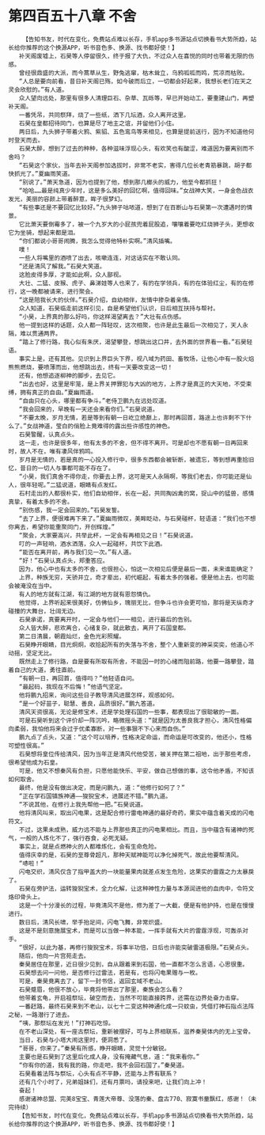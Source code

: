 # 第四百五十八章 不舍
        【告知书友，时代在变化，免费站点难以长存，手机app多书源站点切换看书大势所趋，站长给你推荐的这个换源APP，听书音色多、换源、找书都好使！】
       补天阁废墟上，石昊等人停留很久，终于报了大仇，不过众人在喜悦的同时也带着无限的伤感。
       曾经很鼎盛的大派，而今蒿草从生，野兔逃窜，枯木耸立，乌鸦呱呱而鸣，荒凉而枯败。
       “人总是要向前看，昔日补天阁已殇，如今破而后立，一切都会好起来，我想长老们在天之灵会欣慰的。”有人道。
       众人望向远处，那里有很多人清理巨石、杂草、瓦砾等，早已开始动工，要重建山门，再塑补天阁。
       一番凭吊，共同祭拜，烧了一些纸，洒下几坛酒，众人离开这里。
       石昊在皇都招待同门，也算是尽了地主之谊，并留他们小住。
       两日后，九头狮子带着火鸦、紫貂、五色鸾鸟等来相见，也算是提前送行，因为不知道他何时登天而去。
       石昊大醉，想到了过去的种种，各种滋味浮现心头，有欢笑也有酸涩，难道因为要离别而不舍吗？
       “石昊这个家伙，当年去补天阁参加选拔时，非常不老实，害得几位长老青筋暴跳，胡子都快抓光了。”夏幽雨笑道。
       “别说了。”萧天急道，因为也提到了他，想到那几榔头的威力，他至今都抓狂！
       “哈哈……最是纯真少年时，这是多么美好的回忆啊，值得回味。”女战神大笑，一身金色战衣发光，美丽的容颜上带着醉意，眸子很梦幻。
       “有些事还是不要回忆比较好。”九头狮子咕哝道，想到了在百断山与石昊第一次遭遇时的情景。
       它比萧天要倒霉多了，被一个九岁大的小屁孩兜着屁股追，嚷嚷着要吃红烧狮子头，更想收它为坐骑，想起来都是泪。
       “你们都说小哥哥闹腾，我怎么觉得他特朴实啊。”清风插嘴。
       噗！
       一些人将嘴里的酒喷了出去，咳嗽连连，对这话实在不敢认同。
       “还是清风了解我。”石昊大笑道。
       这脸皮得多厚，才能如此啊，众人鄙视。
       大壮、二猛、皮猴、虎子、鼻涕娃等人也来了，有的在学领兵，有的在体验红尘，有的在修行，这一晚都被请来，进行聚会。
       “这是陪我长大的伙伴。”石昊介绍，自幼相伴，友情中掺杂着亲情。
       众人知道，石昊临走前这样引见，自是希望他们认识，日后相互扶持与帮衬。
       “小昊，上界真的那么好吗，你这样渴望离去？”大壮有点伤感。
       他一提到这样的话题，众人都一阵轻叹，这次相聚，也许是此生最后一次相见了，天人永隔，难以贯通两界。
       “踏上了修行路，我心似有朱厌，渴望攀登，想跳出这口井，去外面的世界看一看。”石昊轻语。
       事实上是，还有其他。见识到上界巨头下界，视八域为药田、畜牧场，让他心中有一股火焰熊熊燃烧，要喷薄而出，他想跳出去，终有一天要改变这一切！
       还有，他想追逐柳神的脚步，去见它。
       “出去也好，这里是牢笼，是上界关押罪犯与大凶的地方，上界才是真正的大天地，不受束缚，拥有真正的自由。”夏幽雨道。
       “自由只在心头，哪里都有争斗。”老侍卫鹏九在远处叹道。
       “我会回来的，早晚有一天还会来看你们。”石昊说道。
       “不要太晚，岁月无情，若是等到有朝一日屹立绝巅上，那时再回首，路途上也许剩不下什么了。”女战神道，莹白的俏脸上竟难得的露出些许感性的神色。
       石昊警醒，认真点头。
       这一走，也许是很多年，他有太多的不舍，但不得不离开。可是却也不愿有朝一日再回来时，故人不在，唯有凄风伴鸦鸣。
       岁月是无情的，若是真的一心投入修行中，很多东西都会被斩断，被遗忘，等到想再重拾旧忆，昔日的一切人与事都可能不存在了。
       “小昊，我们真舍不得你走，你要去上界，这可是天人永隔啊，等我们老去，你可能还是仙人，很年轻呢。”二猛说道，眼睛有点发红。
       石村走出的人都很朴实，他们自幼相伴，长在一起，共同掏凶禽的窝，捉山中的猛兽，感情真挚，有着太多的不舍。
       “别伤感，我一定会回来的。”石昊发誓。
       “去了上界，便很难再下来了。”夏幽雨微叹，美眸眨动，与石昊碰杯，轻语道：“我们也不想你离去，希望你能重聚同门，开创辉煌。”
       “聚会，大家要高兴，共举此杯，一定会有再相见之日！”石昊说道。
       叮的一声轻响，酒水洒落，众人一起碰杯，共饮下此酒。
       “能否在离开前，再与我们见一次。”有人道。
       “好！”石昊认真点头，郑重答应。
       因为，他心中也有太多的不舍，也很担心，怕这一次相见后便是最后一面，未来谁能确定？
       上界，种族无穷，天骄并立，奇才辈出，初代崛起，有着太多的强者。便是他上去，也可能会被淹没在当中。
       有人的地方就有江湖，有江湖的地方就有恩怨情仇。
       他觉得，上界听起来很美好，仿佛仙乡，瑰丽无比，但争斗也许会更可怕，那将是天纵奇才碰撞的大舞台，壮阔无边。
       石昊承诺，真要离开时，一定会与他们一一相见，进行最后的告别。
       众人皆大醉，悲欢离合，心绪复杂，就此散去，离开了石国皇都。
       第二日清晨，朝霞灿烂，金色光彩照耀。
       石昊睁开眼睛，目光炯炯，收拾起所有的失落与不舍，整个人重新变的神采奕奕，他道心不动摇，坚定无比。
       既然走上了修行路，自是要有所取有所舍，不能因一时的心绪而阻前路，他要一路攀登，踏着自己的大道，勇往直前。
       “有朝一日，再回首，值得吗？”他轻语自问。
       “最起码，我现在不后悔！”他语气坚定。
       他将鹏九招来，询问这些日子教导清风进展怎样，观感如何。
       “是一个好苗子，聪慧、善良，品质很好。”鹏九答道。
       清风天资很高，无论是修宝术，还是学处理石国的一些事，都表现出了很聪敏的一面。
       可是石昊听到这个评价却一阵沉吟，略微摇头道：“就是因为太善良我才担心，清风性格偏向柔弱，我怕他将来会过于优柔寡断，对一些事狠不下心来而自伤。”
       鹏九点了点头，又道：“这个可以培养，性格决定命运，而命运是可改变的，他还小，性格可塑性很高。”
       石昊想将皇位传给清风，因为当年正是清风代他受苦，被关押在第二祖地，出于那些考虑，很希望他成为石皇。
       可是，他又不想秦风有负担，只愿他能快乐、平安，做自己想做的事，这令他矛盾，不知该如何取舍。
       最终，他是没有做出决定，而是问鹏九，道：“他修行如何了？”
       “正在学石国镇族神通——狻猊宝术，进展还不错。”鹏九道。
       “不说其他，在修行上我先帮他一把。”石昊说道。
       他将清风叫来，取出闪电果，这是配合修行雷电神通的最好奇药，果实中蕴含着天成的闪电符文。
       不过，这果未成熟，威力远不能与上界那些真正的闪电果相比。而且，当中蕴含有诸神的死气，一般的人炼化不了，强行吞食，必死无疑。
       事实上，就是点燃神火的人都难炼化，会有生命危险。
       值得庆幸的是，石昊的至尊骨超凡，那种天赋神能可以净化掉死气，故此他要帮清风。
       “哧啦！”
       闪电交织，清风仅含了指甲盖大的一块能量果肉就差点发生危险，这果实的雷霆之力太暴戾了。
       石昊在旁护法，运转狻猊宝术，全力化解，让这种神性力量与本源润进他的血肉中，令符文烙印骨头上。
       这是一个十分漫长的过程，毕竟清风不是他，修为差了一大截，便是有他护持，也是在慢慢进行。
       数日后，清风长啸，举手抬足间，闪电飞舞，非常炽盛。
       这是不是刻意施展宝术，而是可以当做一种本能，一挥手就有大片的雷霆浮现，可轰杀对手。
       “很好，以此为基，再修行狻猊宝术，将事半功倍，日后也许能突破雷道极限。”石昊点头。
       随后，他向一片宫苑走去。
       秦昊居住在那里，近日很少见到，自从跟着来到石国，他一直都不怎么言语，心思很重。
       石昊想去问一问他，是否修行过雷法，若是有，也将闪电果赠与一枚。
       可是，秦昊竟离去了，留下一封书信，返回玄域不老山。
       石昊蹙眉，他很不放心，毕竟将他带出了那里，秦族会怎么看？
       他带着玄龟，开启祖祭坛，破空而去，当然不可能直接跨界，还需在边界处奋力击穿。
       一番赶路，最终石昊来到不老山，以七十二变这种神通化成一只蚊虫，凭借打神石指点法阵之秘，一路潜行了进去。
       “咦，那祭坛在发光！”打神石吃惊。
       在不老山深处，有一座古祭坛，重新被摆好，可与上界相联系，滋养秦昊体内的无上宝骨。
       当日，石昊与小塔大闹这里时，便洞悉了。
       “哥哥，你来了。”秦昊有所感，睁开眼睛，灵觉十分敏锐。
       主要也是石昊到了这里后化成人身，没有掩藏气息，道：“我来看你。”
       “你有你的道，我有我的路，你走吧，我不会回石国了。”秦昊道。
       石昊看着法阵与祭坛，心头有点不平静，还能与上界有联系？
       还有几个小时了，兄弟姐妹们，还有月票吗，请投来吧，让我们向上冲！
       奋起！
       感谢诸神总盟、完美8宝宝、青莲大帝尊、没落的秦、盘古770、寂寞书童飘红，感谢！（未完待续）
       【告知书友，时代在变化，免费站点难以长存，手机app多书源站点切换看书大势所趋，站长给你推荐的这个换源APP，听书音色多、换源、找书都好使！】